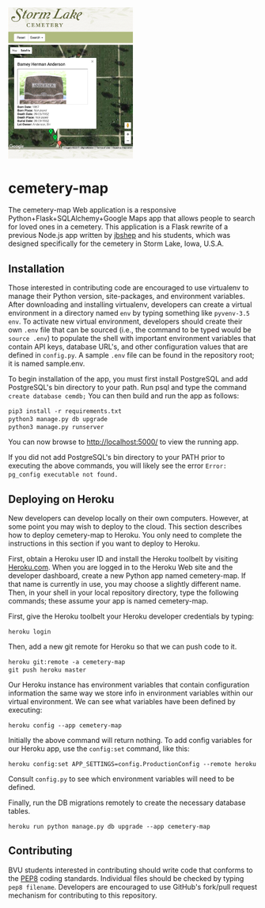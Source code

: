 <img src="static/images/samples/app-sample.png" width="50%">

cemetery-map
============
The cemetery-map Web application is a responsive Python+Flask+SQLAlchemy+Google
Maps app that allows people to search for loved ones in a cemetery.  This
application is a Flask rewrite of a previous Node.js app written by
[jbshep](http://github.com/jbshep) and his students, which was designed
specifically for the cemetery in Storm Lake, Iowa, U.S.A.

## Installation

Those interested in contributing code are encouraged to use virtualenv to
manage their Python version, site-packages, and environment variables.  After
downloading and installing virtualenv, developers can create a virtual
environment in a directory named `env` by typing something like
`pyvenv-3.5 env`.  To activate new virtual environment, developers should
create their own `.env` file that can be sourced (i.e., the command to be typed would be `source .env`)
to populate the shell with important environment variables that contain
API keys, database URL's, and other configuration values that are defined
in `config.py`.  A sample `.env` file can be found in the repository root; it
is named sample.env.

To begin installation of the app, you must first install PostgreSQL and add
PostgreSQL's bin directory to your path.  Run psql and type the command `create
database cemdb;`  You can then build and run the app as follows:
```console
pip3 install -r requirements.txt
python3 manage.py db upgrade
python3 manage.py runserver
```

You can now browse to [http://localhost:5000/](http://localhost:5000/) to view the running app.

If you did not add PostgreSQL's bin directory to your PATH prior to executing
the above commands, you will likely see the error `Error: pg_config executable
not found.`

## Deploying on Heroku

New developers can develop locally on their own computers.  However, at some point you may wish to deploy to the cloud.  This section describes how to deploy cemetery-map to Heroku.  You only need to complete the instructions in this section if you want to deploy to Heroku.

First, obtain a Heroku user ID and install the Heroku toolbelt by visiting [Heroku.com](http://www.heroku.com/).  When you are logged in to the Heroku Web site and the developer dashboard, create a new Python app named cemetery-map.  If that name is currently in use, you may choose a slightly different name.  Then, in your shell in your local repository directory, type the following commands; these assume your app is named cemetery-map.

First, give the Heroku toolbelt your Heroku developer credentials by typing:
```console
heroku login
```

Then, add a new git remote for Heroku so that we can push code to it.
```console
heroku git:remote -a cemetery-map
git push heroku master
```

Our Heroku instance has environment variables that contain configuration information the same way we store info in environment variables within our virtual environment.  We can see what variables have been defined by executing:
```console
heroku config --app cemetery-map
```

Initially the above command will return nothing.  To add config variables for our Heroku app, use the `config:set` command, like this:
```console
heroku config:set APP_SETTINGS=config.ProductionConfig --remote heroku
```

Consult `config.py` to see which environment variables will need to be defined.

Finally, run the DB migrations remotely to create the necessary database tables.

```console
heroku run python manage.py db upgrade --app cemetery-map
```

## Contributing

BVU students interested in contributing should write code that conforms to the
[PEP8](https://www.python.org/dev/peps/pep-0008/) coding standards.  Individual files should be checked by typing `pep8 filename`.  Developers are encouraged to use GitHub's fork/pull request mechanism for contributing to this repository.
